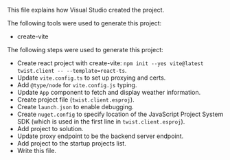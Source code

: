 This file explains how Visual Studio created the project.

The following tools were used to generate this project:
- create-vite

The following steps were used to generate this project:
- Create react project with create-vite: `npm init --yes vite@latest twist.client -- --template=react-ts`.
- Update `vite.config.ts` to set up proxying and certs.
- Add `@type/node` for `vite.config.js` typing.
- Update `App` component to fetch and display weather information.
- Create project file (`twist.client.esproj`).
- Create `launch.json` to enable debugging.
- Create `nuget.config` to specify location of the JavaScript Project System SDK (which is used in the first line in `twist.client.esproj`).
- Add project to solution.
- Update proxy endpoint to be the backend server endpoint.
- Add project to the startup projects list.
- Write this file.
